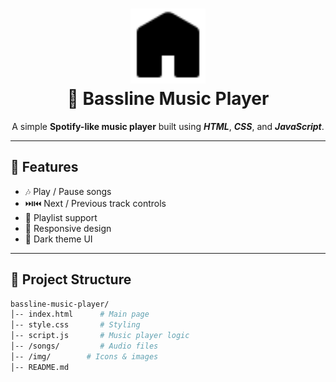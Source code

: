 <h1 align="center">
  <img title="Bassline" src="img/home.svg" alt="Bassline Music Player Logo" width="120" />
  <br>
  🎵 Bassline Music Player
</h1>

<p align="center">
  A simple <strong>Spotify-like music player</strong> built using 
  <strong><em>HTML</em></strong>, <strong><em>CSS</em></strong>, and <strong><em>JavaScript</em></strong>.
</p>

---

## 🚀 Features
- 🎶 Play / Pause songs  
- ⏭️⏮️ Next / Previous track controls  
- 📂 Playlist support  
- 📱 Responsive design  
- 🎨 Dark theme UI  

---

## 📂 Project Structure

```bash
bassline-music-player/
│-- index.html      # Main page
│-- style.css       # Styling
│-- script.js       # Music player logic
│-- /songs/         # Audio files
│-- /img/        # Icons & images
│-- README.md
